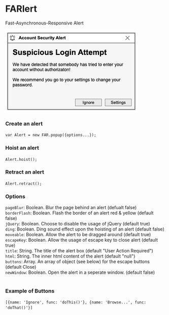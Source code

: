 # FARlert
Fast-Asynchronous-Responsive Alert
<br><br>
![example of alert](https://raw.githubusercontent.com/ryanwans/FARlert/master/exampleAlert.png)

### Create an alert
`var Alert = new FAR.popup({options...});`
<br>
### Hoist an alert
`Alert.hoist();`
<br>
### Retract an alert
`Alert.retract();`
<br>
### Options
`pageBlur`: Boolean. Blur the page behind an alert (defualt false)<br>
`borderFlash`: Boolean. Flash the border of an alert red & yellow (default false)<br>
`jQuery`: Boolean. Choose to disable the usage of jQuery (default true)<br>
`ding`: Boolean. Ding sound effect upon the hoisting of an alert (default false)<br>
`moveable`: Boolean. Allow the alert to be dragged around (default true)<br>
`escapeKey`: Boolean. Allow the usage of escape key to close alert (default true)<br>
`title`: String. The title of the alert box (default "User Action Required")<br>
`html`: String. The inner html content of the alert (default "null")<br>
`buttons`: Array. An array of object (see below) for the escape buttons (default Close)<br>
`newWindow`: Boolean. Open the alert in a seperate window. (default false)<br>
<br>
### Example of Buttons
`[{name: 'Ignore', func: 'doThis()'}, {name: 'Browse...', func: 'doThat()'}]`
